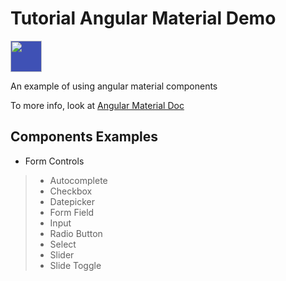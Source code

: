 # Tutorial Angular Material Demo

<img src="https://material.angular.io/assets/img/homepage/angular-white-transparent.svg" style="background-color: #3f51b5; width: 50px;"/>

An example of using angular material components

To more info, look at [Angular Material Doc](https://material.angular.io)

## Components Examples

- Form Controls
> - Autocomplete 
> - Checkbox
> - Datepicker
> - Form Field
> - Input
> - Radio Button
> - Select
> - Slider
> - Slide Toggle

